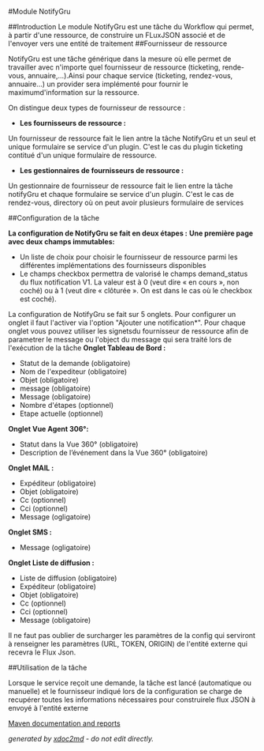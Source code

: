 
#Module NotifyGru

##Introduction
Le module NotifyGru est une tâche du Workflow qui permet, à partir d'une ressource, de construire un FLuxJSON associé et de l'envoyer vers une entité de traitement
##Fournisseur de ressource

NotifyGru est une tâche générique dans la mesure où elle permet de travailler avec n'importe quel fournisseur de ressource (ticketing, rende-vous, annuaire,...).Ainsi pour chaque service (ticketing, rendez-vous, annuaire...) un provider sera implémenté pour fournir le maximumd'information sur la ressource.

On distingue deux types de fournisseur de ressource :


 
*  **Les fournisseurs de ressource :** 

Un fournisseur de ressource fait le lien antre la tâche NotifyGru et un seul et unique formulaire se service d'un plugin. C'est le cas du plugin ticketing contitué d'un unique formulaire de ressource.
*  **Les gestionnaires de fournisseurs de ressource :** 

Un gestionnaire de fournisseur de ressource fait le lien entre la tâche notifyGru et chaque formulaire se service d'un plugin. C'est le cas de rendez-vous, directory où on peut avoir plusieurs formulaire de services


##Configuration de la tâche

 **La configuration de NotifyGru se fait en deux étapes :** 
 **Une première page avec deux champs immutables:** 
 
* Un liste de choix pour choisir le fournisseur de ressource parmi les différentes implémentations des fournisseurs disponibles
* Le champs checkbox permettra de valorisé le champs demand_status du flux notification V1. La valeur est à 0 (veut dire « en cours », non coché) ou à 1 (veut dire « clôturée ». On est dans le cas où le checkbox est coché).

La configuration de NotifyGru se fait sur 5 onglets. Pour configurer un onglet il faut l'activer via l'option "Ajouter une notification*". Pour chaque onglet vous pouvez utiliser les signetsdu fournisseur de ressource afin de parametrer le message ou l'object du message qui sera traité lors de l'exécution de la tâche
 **Onglet Tableau de Bord :** 
 
* Statut de la demande (obligatoire)
* Nom de l'expediteur (obligatoire)
* Objet (obligatoire)
* message (obligatoire)
* Message (obligatoire)
* Nombre d'étapes (optionnel)
* Etape actuelle (optionnel)


 **Onglet Vue Agent 306°:** 
 
* Statut dans la Vue 360° (obligatoire)
* Description de l’événement dans la Vue 360° (obligatoire)


 **Onglet MAIL :** 
 
* Expéditeur (obligatoire)
* Objet (obligatoire)
* Cc (optionnel)
* Cci (optionnel)
* Message (ogligatoire)


 **Onglet SMS :** 
 
* Message (ogligatoire)


 **Onglet Liste de diffusion :** 
 
* Liste de diffusion (obligatoire)
* Expéditeur (obligatoire)
* Objet (obligatoire)
* Cc (optionnel)
* Cci (optionnel)
* Message (obligatoire)



Il ne faut pas oublier de surcharger les paramètres de la config qui serviront à renseigner les paramètres (URL, TOKEN, ORIGIN) de l'entité externe qui recevra le Flux Json.

##Utilisation de la tâche

Lorsque le service reçoit une demande, la tâche est lancé (automatique ou manuelle) et le fournisseur indiqué lors de la configuration se charge de recupérer toutes les informations nécessaires pour construirele flux JSON à envoyé à l'entité externe


[Maven documentation and reports](http://dev.lutece.paris.fr/plugins/module-workflow-notifygru/)



 *generated by [xdoc2md](https://github.com/lutece-platform/tools-maven-xdoc2md-plugin) - do not edit directly.*